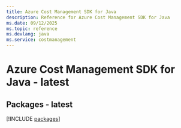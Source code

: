 ```yaml
---
title: Azure Cost Management SDK for Java
description: Reference for Azure Cost Management SDK for Java
ms.date: 09/12/2025
ms.topic: reference
ms.devlang: java
ms.service: costmanagement
---
```

# Azure Cost Management SDK for Java - latest
## Packages - latest
[!INCLUDE [packages](cost-management-index.md)]